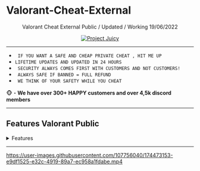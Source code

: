 # Valorant-Cheat-External
<p align="center"</h2>
Valorant Cheat External Public / Updated / Working 19/06/2022


  <p align="center">
    <a href="https://discord.gg/ABWkSpSkca">
        <img title="Project Juicy" alt="Project Juicy" src="https://discordapp.com/api/guilds/987302789308882964/widget.png?style=banner3"/>
          </a>
</p>

***
      
* ` IF YOU WANT A SAFE AND CHEAP PRIVATE CHEAT , HIT ME UP`
* ` LIFETIME UPDATES AND UPDATED IN 24 HOURS `
* ` SECURITY ALWAYS COMES FIRST WITH CUSTOMERS AND NOT CUSTOMERS!`
* ` ALWAYS SAFE IF BANNED = FULL REFUND`
* ` WE THINK OF YOUR SAFETY WHILE YOU CHEAT`
      
🐵・**We have over 300+ **HAPPY** customers and over 4,5k discord members**
   
***
     
## Features Valorant Public
<details>
<summary>Features</summary>
  
* AIMBOT
  
* ESP
    </details>
***
https://user-images.githubusercontent.com/107756040/174473153-e9df1525-e32c-4919-89a7-ec958a1fdabe.mp4


  
 
 

 
